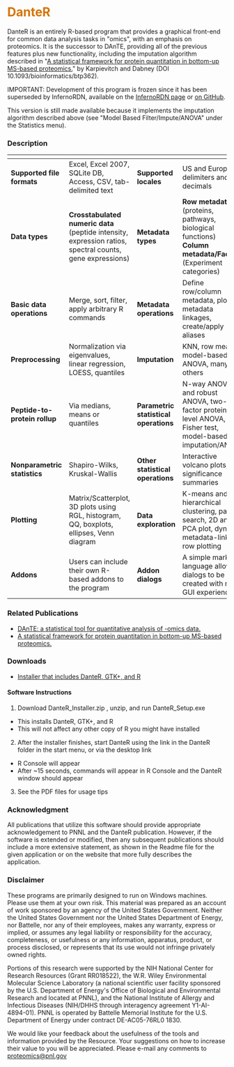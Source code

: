 # __<span style="color:#D57500">DanteR</span>__
DanteR is an entirely R-based program that provides a graphical front-end for common data analysis tasks in "omics", with an emphasis on proteomics. It is the successor to DAnTE, providing all of the previous features plus new functionality, including the imputation algorithm described in "[A statistical framework for protein quantitation in bottom-up MS-based proteomics.](https://www.ncbi.nlm.nih.gov/pubmed/19535538)" by Karpievitch and Dabney (DOI 10.1093/bioinformatics/btp362).

IMPORTANT: Development of this program is frozen since it has been superseded by InfernoRDN, available on the [InfernoRDN page](https://pnnl-comp-mass-spec.github.io/InfernoRDN/) or [on GitHub](https://github.com/PNNL-Comp-Mass-Spec/InfernoRDN/releases).

This version is still made available because it implements the imputation algorithm described above (see "Model Based Filter/Impute/ANOVA" under the Statistics menu).

### Description
| <!-- empty --> | <!-- empty --> | <!-- empty --> | <!-- empty --> |
|---|---|---|---|
| __Supported file formats__ | Excel, Excel 2007, SQLite DB, Access, CSV, tab-delimited text | __Supported locales__ | US and European delimiters and decimals |
| __Data types__ | __Crosstabulated numeric data__ (peptide intensity, expression ratios, spectral counts, gene expressions) | __Metadata types__ | __Row metadata__ (proteins, pathways, biological functions) <br /> __Column metadata/Factors__ (Experiment categories) |
| __Basic data operations__ | Merge, sort, filter, apply arbitrary R commands | __Metadata operations__ | Define row/column metadata, plot metadata linkages, create/apply aliases |
| __Preprocessing__ | Normalization via eigenvalues, linear regression, LOESS, quantiles | __Imputation__ | KNN, row means, model-based ANOVA, many others |
| __Peptide-to-protein rollup__ | Via medians, means or quantiles | __Parametric statistical operations__ | N-way ANOVA and robust ANOVA, two-factor protein-level ANOVA, Fisher test, model-based imputation/ANOVA |
| __Nonparametric statistics__ | Shapiro-Wilks, Kruskal-Wallis | __Other statistical operations__ | Interactive volcano plots, significance summaries |
| __Plotting__ | Matrix/Scatterplot, 3D plots using RGL, histogram, QQ, boxplots, ellipses, Venn diagram | __Data exploration__ | K-means and hierarchical clustering, pattern search, 2D and 3D PCA plot, dynamic metadata-linked row plotting |
| __Addons__ | Users can include their own R-based addons to the program | __Addon dialogs__ | A simple markup language allows dialogs to be created with no GUI experience |

### Related Publications
* [DAnTE: a statistical tool for quantitative analysis of -omics data.](https://pubmed.ncbi.nlm.nih.gov/18453552/)
* [A statistical framework for protein quantitation in bottom-up MS-based proteomics.](https://pubmed.ncbi.nlm.nih.gov/19535538/)

### Downloads
* [Installer that includes DanteR, GTK+, and R](https://panomics.pnnl.gov/downloads/installers/DanteR_Installer.zip)

#### Software Instructions
1. Download DanteR_Installer.zip , unzip, and run DanteR_Setup.exe
  * This installs DanteR, GTK+, and R
  * This will not affect any other copy of R you might have installed
2. After the installer finishes, start DanteR using the link in the DanteR folder in the start menu, or via the desktop link
  * R Console will appear
  * After ~15 seconds, commands will appear in R Console and the DanteR window should appear
3. See the PDF files for usage tips

### Acknowledgment

All publications that utilize this software should provide appropriate acknowledgement to PNNL and the DanteR publication. However, if the software is extended or modified, then any subsequent publications should include a more extensive statement, as shown in the Readme file for the given application or on the website that more fully describes the application.

### Disclaimer

These programs are primarily designed to run on Windows machines. Please use them at your own risk. This material was prepared as an account of work sponsored by an agency of the United States Government. Neither the United States Government nor the United States Department of Energy, nor Battelle, nor any of their employees, makes any warranty, express or implied, or assumes any legal liability or responsibility for the accuracy, completeness, or usefulness or any information, apparatus, product, or process disclosed, or represents that its use would not infringe privately owned rights.

Portions of this research were supported by the NIH National Center for Research Resources (Grant RR018522), the W.R. Wiley Environmental Molecular Science Laboratory (a national scientific user facility sponsored by the U.S. Department of Energy's Office of Biological and Environmental Research and located at PNNL), and the National Institute of Allergy and Infectious Diseases (NIH/DHHS through interagency agreement Y1-AI-4894-01). PNNL is operated by Battelle Memorial Institute for the U.S. Department of Energy under contract DE-AC05-76RL0 1830.

We would like your feedback about the usefulness of the tools and information provided by the Resource. Your suggestions on how to increase their value to you will be appreciated. Please e-mail any comments to proteomics@pnl.gov
